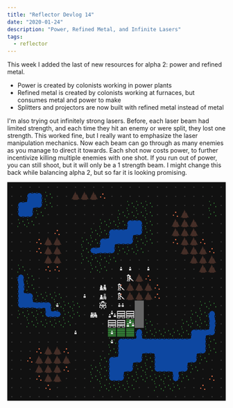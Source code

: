 ```yaml
---
title: "Reflector Devlog 14"
date: "2020-01-24"
description: "Power, Refined Metal, and Infinite Lasers"
tags:
  - reflector
---
```


This week I added the last of new resources for alpha 2: power and refined metal.

- Power is created by colonists working in power plants
- Refined metal is created by colonists working at furnaces, but consumes metal and power to make
- Splitters and projectors are now built with refined metal instead of metal

I'm also trying out infinitely strong lasers. Before, each laser beam had limited strength, and each time they hit an enemy or were split, they lost one strength. This worked fine, but I really want to emphasize the laser manipulation mechanics. Now each beam can go through as many enemies as you manage to direct it towards. Each shot now costs power, to further incentivize killing multiple enemies with one shot. If you run out of power, you can still shoot, but it will only be a 1 strength beam. I might change this back while balancing alpha 2, but so far it is looking promising.

![Bustling Colony](./bustling-colony.png)
